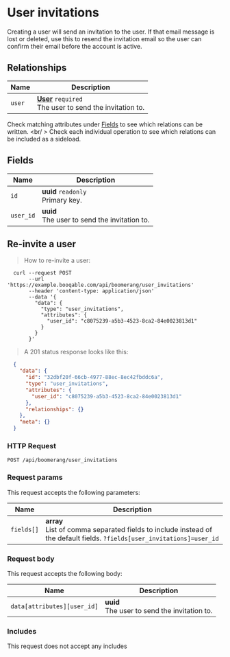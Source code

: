 # User invitations

Creating a user will send an invitation to the user.
If that email message is lost or deleted, use this to resend the invitation email
so the user can confirm their email before the account is active.

## Relationships
Name | Description
-- | --
`user` | **[User](#users)** `required`<br>The user to send the invitation to.


Check matching attributes under [Fields](#user-invitations-fields) to see which relations can be written.
<br/ >
Check each individual operation to see which relations can be included as a sideload.
## Fields

 Name | Description
-- | --
`id` | **uuid** `readonly`<br>Primary key.
`user_id` | **uuid** <br>The user to send the invitation to.


## Re-invite a user


> How to re-invite a user:

```shell
  curl --request POST
       --url 'https://example.booqable.com/api/boomerang/user_invitations'
       --header 'content-type: application/json'
       --data '{
         "data": {
           "type": "user_invitations",
           "attributes": {
             "user_id": "c8075239-a5b3-4523-8ca2-84e0023813d1"
           }
         }
       }'
```

> A 201 status response looks like this:

```json
  {
    "data": {
      "id": "32dbf20f-66cb-4977-88ec-8ec42fbddc6a",
      "type": "user_invitations",
      "attributes": {
        "user_id": "c8075239-a5b3-4523-8ca2-84e0023813d1"
      },
      "relationships": {}
    },
    "meta": {}
  }
```

### HTTP Request

`POST /api/boomerang/user_invitations`

### Request params

This request accepts the following parameters:

Name | Description
-- | --
`fields[]` | **array** <br>List of comma separated fields to include instead of the default fields. `?fields[user_invitations]=user_id`


### Request body

This request accepts the following body:

Name | Description
-- | --
`data[attributes][user_id]` | **uuid** <br>The user to send the invitation to.


### Includes

This request does not accept any includes